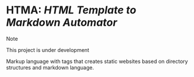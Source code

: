 # HTMA: *HTML Template to Markdown Automator*

> [!note]
> This project is under development

Markup language with tags that creates static websites based on directory structures and markdown language.